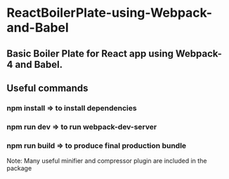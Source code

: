 # ReactBoilerPlate-using-Webpack-and-Babel
## Basic Boiler Plate for React app using Webpack-4 and Babel.
## Useful commands
### npm install => to install dependencies 
### npm run dev => to run webpack-dev-server
### npm run build => to produce final production bundle
Note: Many useful minifier and compressor plugin are included in the package
